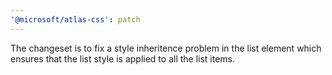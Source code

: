 ```yaml
---
'@microsoft/atlas-css': patch
---
```


The changeset is to fix a style inheritence problem in the list element which ensures that the list style is applied to all the list items.
